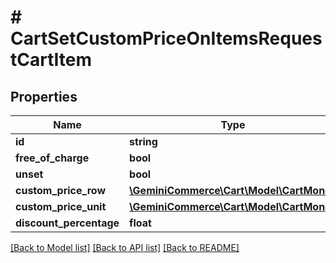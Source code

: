 # # CartSetCustomPriceOnItemsRequestCartItem


## Properties 


Name | Type | Description | Notes
------------ | ------------- | ------------- | -------------
**id**| **string** |   | [optional]
**free_of_charge**| **bool** |   | [optional]
**unset**| **bool** |   | [optional]
**custom_price_row**| [**\GeminiCommerce\Cart\Model\CartMoney**](CartMoney.md) |   | [optional]
**custom_price_unit**| [**\GeminiCommerce\Cart\Model\CartMoney**](CartMoney.md) |   | [optional]
**discount_percentage**| **float** |   | [optional]


[[Back to Model list]](../../README.md#models) [[Back to API list]](../../README.md#endpoints) [[Back to README]](../../README.md)

